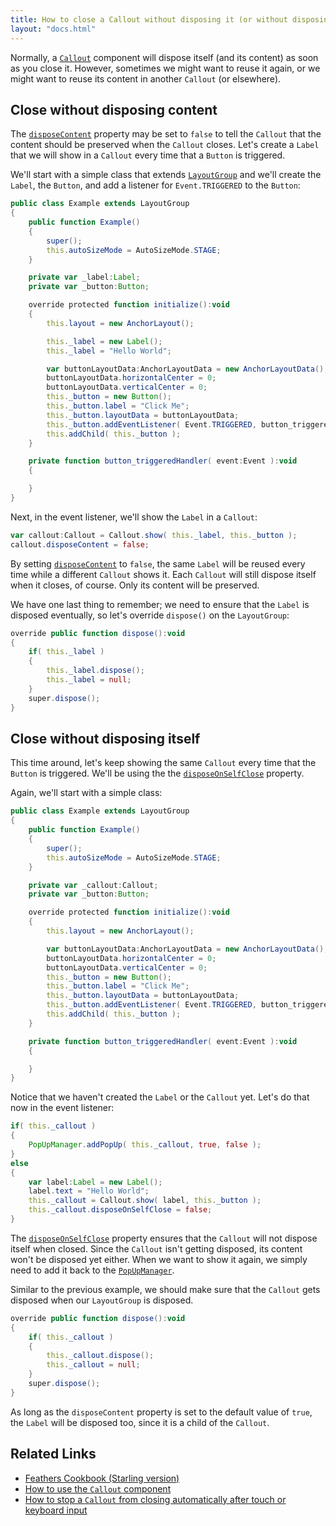 ```yaml
---
title: How to close a Callout without disposing it (or without disposing its content) (AS3/Starling version)
layout: "docs.html"
---
```


Normally, a [`Callout`](../callout.md) component will dispose itself (and its content) as soon as you close it. However, sometimes we might want to reuse it again, or we might want to reuse its content in another `Callout` (or elsewhere).

## Close without disposing content

The [`disposeContent`](/api-reference/feathers/controls/Callout.html#disposeContent) property may be set to `false` to tell the `Callout` that the content should be preserved when the `Callout` closes. Let's create a `Label` that we will show in a `Callout` every time that a `Button` is triggered.

We'll start with a simple class that extends [`LayoutGroup`](../layout-group.md) and we'll create the `Label`, the `Button`, and add a listener for `Event.TRIGGERED` to the `Button`:

```actionscript
public class Example extends LayoutGroup
{
	public function Example()
	{
		super();
		this.autoSizeMode = AutoSizeMode.STAGE;
	}

	private var _label:Label;
	private var _button:Button;

	override protected function initialize():void
	{
		this.layout = new AnchorLayout();

		this._label = new Label();
		this._label = "Hello World";

		var buttonLayoutData:AnchorLayoutData = new AnchorLayoutData();
		buttonLayoutData.horizontalCenter = 0;
		buttonLayoutData.verticalCenter = 0;
		this._button = new Button();
		this._button.label = "Click Me";
		this._button.layoutData = buttonLayoutData;
		this._button.addEventListener( Event.TRIGGERED, button_triggeredHandler );
		this.addChild( this._button );
	}

	private function button_triggeredHandler( event:Event ):void
	{

	}
}
```

Next, in the event listener, we'll show the `Label` in a `Callout`:

```actionscript
var callout:Callout = Callout.show( this._label, this._button );
callout.disposeContent = false;
```

By setting [`disposeContent`](/api-reference/feathers/controls/Callout.html#disposeContent) to `false`, the same `Label` will be reused every time while a different `Callout` shows it. Each `Callout` will still dispose itself when it closes, of course. Only its content will be preserved.

We have one last thing to remember; we need to ensure that the `Label` is disposed eventually, so let's override `dispose()` on the `LayoutGroup`:

```actionscript
override public function dispose():void
{
	if( this._label )
	{
		this._label.dispose();
		this._label = null;
	}
	super.dispose();
}
```

## Close without disposing itself

This time around, let's keep showing the same `Callout` every time that the `Button` is triggered. We'll be using the the [`disposeOnSelfClose`](/api-reference/feathers/controls/Callout.html#disposeOnSelfClose) property.

Again, we'll start with a simple class:

```actionscript
public class Example extends LayoutGroup
{
	public function Example()
	{
		super();
		this.autoSizeMode = AutoSizeMode.STAGE;
	}

	private var _callout:Callout;
	private var _button:Button;

	override protected function initialize():void
	{
		this.layout = new AnchorLayout();

		var buttonLayoutData:AnchorLayoutData = new AnchorLayoutData();
		buttonLayoutData.horizontalCenter = 0;
		buttonLayoutData.verticalCenter = 0;
		this._button = new Button();
		this._button.label = "Click Me";
		this._button.layoutData = buttonLayoutData;
		this._button.addEventListener( Event.TRIGGERED, button_triggeredHandler );
		this.addChild( this._button );
	}

	private function button_triggeredHandler( event:Event ):void
	{

	}
}
```

Notice that we haven't created the `Label` or the `Callout` yet. Let's do that now in the event listener:

```actionscript
if( this._callout )
{
	PopUpManager.addPopUp( this._callout, true, false );
}
else
{
	var label:Label = new Label();
	label.text = "Hello World";
	this._callout = Callout.show( label, this._button );
	this._callout.disposeOnSelfClose = false;
}
```

The [`disposeOnSelfClose`](/api-reference/feathers/controls/Callout.html#disposeOnSelfClose) property ensures that the `Callout` will not dispose itself when closed. Since the `Callout` isn't getting disposed, its content won't be disposed yet either. When we want to show it again, we simply need to add it back to the [`PopUpManager`](../pop-ups.md).

Similar to the previous example, we should make sure that the `Callout` gets disposed when our `LayoutGroup` is disposed.

```actionscript
override public function dispose():void
{
	if( this._callout )
	{
		this._callout.dispose();
		this._callout = null;
	}
	super.dispose();
}
```

As long as the `disposeContent` property is set to the default value of `true`, the `Label` will be disposed too, since it is a child of the `Callout`.

## Related Links

- [Feathers Cookbook (Starling version)](./index.md)
- [How to use the `Callout` component](../callout.md)
- [How to stop a `Callout` from closing automatically after touch or keyboard input](./callout-stop-closing-automatically.md)
